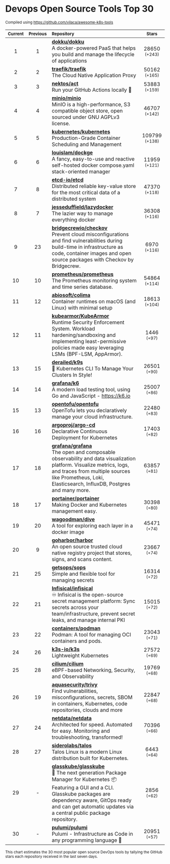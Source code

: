 # Devops Open Source Tools Top 30
<sup>Compiled using https://github.com/vilaca/awesome-k8s-tools</sup>
<div align="center">

|<sub>Current</sub>|<sub>Previous</sub>|<sub>Repository</sub>|<sub>Stars</sub>|
|:---:|:---:|:---|:---:|
|1|1|[**dokku/dokku**](https://github.com/dokku/dokku)<br/>A docker-powered PaaS that helps you build and manage the lifecycle of applications|28650 <sup>(+243)</sup>|
|2|2|[**traefik/traefik**](https://github.com/traefik/traefik)<br/>The Cloud Native Application Proxy|50162 <sup>(+165)</sup>|
|3|3|[**nektos/act**](https://github.com/nektos/act)<br/>Run your GitHub Actions locally 🚀|53883 <sup>(+159)</sup>|
|4|4|[**minio/minio**](https://github.com/minio/minio)<br/>MinIO is a high-performance, S3 compatible object store, open sourced under GNU AGPLv3 license.|46707 <sup>(+142)</sup>|
|5|5|[**kubernetes/kubernetes**](https://github.com/kubernetes/kubernetes)<br/>Production-Grade Container Scheduling and Management|109799 <sup>(+138)</sup>|
|6|6|[**louislam/dockge**](https://github.com/louislam/dockge)<br/>A fancy, easy-to-use and reactive self-hosted docker compose.yaml stack-oriented manager|11959 <sup>(+121)</sup>|
|7|8|[**etcd-io/etcd**](https://github.com/etcd-io/etcd)<br/>Distributed reliable key-value store for the most critical data of a distributed system|47370 <sup>(+118)</sup>|
|8|7|[**jesseduffield/lazydocker**](https://github.com/jesseduffield/lazydocker)<br/>The lazier way to manage everything docker|36308 <sup>(+116)</sup>|
|9|23|[**bridgecrewio/checkov**](https://github.com/bridgecrewio/checkov)<br/>Prevent cloud misconfigurations and find vulnerabilities during build-time in infrastructure as code, container images and open source packages with Checkov by Bridgecrew.|6970 <sup>(+116)</sup>|
|10|10|[**prometheus/prometheus**](https://github.com/prometheus/prometheus)<br/>The Prometheus monitoring system and time series database.|54864 <sup>(+114)</sup>|
|11|12|[**abiosoft/colima**](https://github.com/abiosoft/colima)<br/>Container runtimes on macOS (and Linux) with minimal setup|18613 <sup>(+104)</sup>|
|12|11|[**kubearmor/KubeArmor**](https://github.com/kubearmor/KubeArmor)<br/>Runtime Security Enforcement System. Workload hardening/sandboxing and implementing least-permissive policies made easy leveraging LSMs (BPF-LSM, AppArmor).|1446 <sup>(+97)</sup>|
|13|15|[**derailed/k9s**](https://github.com/derailed/k9s)<br/>🐶 Kubernetes CLI To Manage Your Clusters In Style!|26501 <sup>(+90)</sup>|
|14|14|[**grafana/k6**](https://github.com/grafana/k6)<br/>A modern load testing tool, using Go and JavaScript - https://k6.io|25007 <sup>(+86)</sup>|
|15|13|[**opentofu/opentofu**](https://github.com/opentofu/opentofu)<br/>OpenTofu lets you declaratively manage your cloud infrastructure.|22480 <sup>(+83)</sup>|
|16|16|[**argoproj/argo-cd**](https://github.com/argoproj/argo-cd)<br/>Declarative Continuous Deployment for Kubernetes|17403 <sup>(+82)</sup>|
|17|18|[**grafana/grafana**](https://github.com/grafana/grafana)<br/>The open and composable observability and data visualization platform. Visualize metrics, logs, and traces from multiple sources like Prometheus, Loki, Elasticsearch, InfluxDB, Postgres and many more. |63857 <sup>(+81)</sup>|
|18|17|[**portainer/portainer**](https://github.com/portainer/portainer)<br/>Making Docker and Kubernetes management easy.|30398 <sup>(+80)</sup>|
|19|20|[**wagoodman/dive**](https://github.com/wagoodman/dive)<br/>A tool for exploring each layer in a docker image|45471 <sup>(+74)</sup>|
|20|9|[**goharbor/harbor**](https://github.com/goharbor/harbor)<br/>An open source trusted cloud native registry project that stores, signs, and scans content.|23667 <sup>(+74)</sup>|
|21|25|[**getsops/sops**](https://github.com/getsops/sops)<br/>Simple and flexible tool for managing secrets|16314 <sup>(+72)</sup>|
|22|21|[**Infisical/infisical**](https://github.com/Infisical/infisical)<br/>♾ Infisical is the open-source secret management platform: Sync secrets across your team/infrastructure, prevent secret leaks, and manage internal PKI|15015 <sup>(+72)</sup>|
|23|22|[**containers/podman**](https://github.com/containers/podman)<br/>Podman: A tool for managing OCI containers and pods.|23043 <sup>(+71)</sup>|
|24|26|[**k3s-io/k3s**](https://github.com/k3s-io/k3s)<br/>Lightweight Kubernetes|27572 <sup>(+69)</sup>|
|25|28|[**cilium/cilium**](https://github.com/cilium/cilium)<br/>eBPF-based Networking, Security, and Observability|19769 <sup>(+68)</sup>|
|26|19|[**aquasecurity/trivy**](https://github.com/aquasecurity/trivy)<br/>Find vulnerabilities, misconfigurations, secrets, SBOM in containers, Kubernetes, code repositories, clouds and more|22847 <sup>(+68)</sup>|
|27|24|[**netdata/netdata**](https://github.com/netdata/netdata)<br/>Architected for speed. Automated for easy. Monitoring and troubleshooting, transformed!|70396 <sup>(+66)</sup>|
|28|27|[**siderolabs/talos**](https://github.com/siderolabs/talos)<br/>Talos Linux is a modern Linux distribution built for Kubernetes.|6443 <sup>(+64)</sup>|
|29|-|[**glasskube/glasskube**](https://github.com/glasskube/glasskube)<br/>🧊 The next generation Package Manager for Kubernetes 📦 Featuring a GUI and a CLI. Glasskube packages are dependency aware, GitOps ready and can get automatic updates via a central public package repository.|2856 <sup>(+62)</sup>|
|30|-|[**pulumi/pulumi**](https://github.com/pulumi/pulumi)<br/>Pulumi - Infrastructure as Code in any programming language 🚀|20951 <sup>(+57)</sup>|


</div>

<sub>This chart estimates the 30 most popular open source DevOps tools by tallying the GitHub stars each repository received in the last seven days.</sub>
